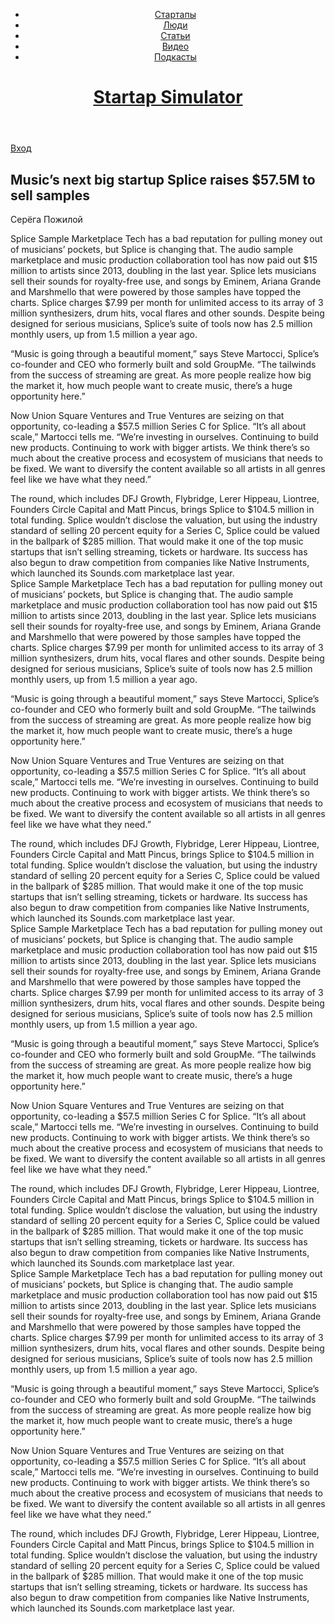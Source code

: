 <!DOCTYPE html>
<html lang="ru">
<head>
  <meta charset="utf-8">
  <title>Бложик</title>

  </head>
  <body>
    <header class="main-header">
      <div class="container">
        <nav class="main-navigation">
        <ul>
          <li>
            <a href="#">Стартапы</a>
            </li>
            <li>
              <a href="#">Люди</a>
              </li>
              <li>
                <a href="#">Статьи</a>
                </li>
                <li>
                  <a href="#">Видео</a>
                  </li>
                  <li>
                  <a href="#">Подкасты</a>
                   </li>
          </ul>
        </nav>
        <div class="index-logo">
          <h1><a href="https://www.yandex.ru">Startap Simulator</a></h1>
          </div>
        </div>
      </header>
      <div class="user-block">
        <a class="login" href="#">Вход</a>
        </div>
        <div class="headline">
          <h2>Music’s next big startup
Splice raises $57.5M to sell samples  </h2>
          </div>
          <div class="serega">
            <p>Серёга Пожилой</p>
            </div>
            <div class="text">
              <p>Splice Sample Marketplace
Tech has a bad reputation for pulling money out of musicians’ pockets, but Splice is changing that. The audio sample marketplace and music production collaboration tool has now paid out $15 million to artists since 2013, doubling in the last year. Splice  lets musicians sell their sounds for royalty-free use, and songs by Eminem, Ariana Grande and Marshmello that were powered by those samples have topped the charts. Splice charges $7.99 per month for unlimited access to its array of 3 million synthesizers, drum hits, vocal flares and other sounds. Despite being designed for serious musicians, Splice’s suite of tools now has 2.5 million monthly users, up from 1.5 million a year ago.

“Music is going through a beautiful moment,” says Steve Martocci,  Splice’s co-founder and CEO who formerly built and sold GroupMe. “The tailwinds from the success of streaming are great. As more people realize how big the market it, how much people want to create music, there’s a huge opportunity here.”

Now Union Square Ventures and True Ventures are seizing on that opportunity, co-leading a $57.5 million Series C for Splice. “It’s all about scale,” Martocci tells me. “We’re investing in ourselves. Continuing to build new products. Continuing to work with bigger artists. We think there’s so much about the creative process and ecosystem of musicians that needs to be fixed. We want to diversify the content available so all artists in all genres feel like we have what they need.”

The round, which includes DFJ Growth, Flybridge, Lerer Hippeau, Liontree, Founders Circle Capital and Matt Pincus, brings Splice to $104.5 million in total funding. Splice wouldn’t disclose the valuation, but using the industry standard of selling 20 percent equity for a Series C, Splice could be valued in the ballpark of $285 million. That would make it one of the top music startups that isn’t selling streaming, tickets or hardware. Its success has also begun to draw competition from companies like Native Instruments, which launched its Sounds.com marketplace last year.<br>Splice Sample Marketplace
Tech has a bad reputation for pulling money out of musicians’ pockets, but Splice is changing that. The audio sample marketplace and music production collaboration tool has now paid out $15 million to artists since 2013, doubling in the last year. Splice  lets musicians sell their sounds for royalty-free use, and songs by Eminem, Ariana Grande and Marshmello that were powered by those samples have topped the charts. Splice charges $7.99 per month for unlimited access to its array of 3 million synthesizers, drum hits, vocal flares and other sounds. Despite being designed for serious musicians, Splice’s suite of tools now has 2.5 million monthly users, up from 1.5 million a year ago.

“Music is going through a beautiful moment,” says Steve Martocci,  Splice’s co-founder and CEO who formerly built and sold GroupMe. “The tailwinds from the success of streaming are great. As more people realize how big the market it, how much people want to create music, there’s a huge opportunity here.”

Now Union Square Ventures and True Ventures are seizing on that opportunity, co-leading a $57.5 million Series C for Splice. “It’s all about scale,” Martocci tells me. “We’re investing in ourselves. Continuing to build new products. Continuing to work with bigger artists. We think there’s so much about the creative process and ecosystem of musicians that needs to be fixed. We want to diversify the content available so all artists in all genres feel like we have what they need.”

The round, which includes DFJ Growth, Flybridge, Lerer Hippeau, Liontree, Founders Circle Capital and Matt Pincus, brings Splice to $104.5 million in total funding. Splice wouldn’t disclose the valuation, but using the industry standard of selling 20 percent equity for a Series C, Splice could be valued in the ballpark of $285 million. That would make it one of the top music startups that isn’t selling streaming, tickets or hardware. Its success has also begun to draw competition from companies like Native Instruments, which launched its Sounds.com marketplace last year.<br>Splice Sample Marketplace
Tech has a bad reputation for pulling money out of musicians’ pockets, but Splice is changing that. The audio sample marketplace and music production collaboration tool has now paid out $15 million to artists since 2013, doubling in the last year. Splice  lets musicians sell their sounds for royalty-free use, and songs by Eminem, Ariana Grande and Marshmello that were powered by those samples have topped the charts. Splice charges $7.99 per month for unlimited access to its array of 3 million synthesizers, drum hits, vocal flares and other sounds. Despite being designed for serious musicians, Splice’s suite of tools now has 2.5 million monthly users, up from 1.5 million a year ago.

“Music is going through a beautiful moment,” says Steve Martocci,  Splice’s co-founder and CEO who formerly built and sold GroupMe. “The tailwinds from the success of streaming are great. As more people realize how big the market it, how much people want to create music, there’s a huge opportunity here.”

Now Union Square Ventures and True Ventures are seizing on that opportunity, co-leading a $57.5 million Series C for Splice. “It’s all about scale,” Martocci tells me. “We’re investing in ourselves. Continuing to build new products. Continuing to work with bigger artists. We think there’s so much about the creative process and ecosystem of musicians that needs to be fixed. We want to diversify the content available so all artists in all genres feel like we have what they need.”

The round, which includes DFJ Growth, Flybridge, Lerer Hippeau, Liontree, Founders Circle Capital and Matt Pincus, brings Splice to $104.5 million in total funding. Splice wouldn’t disclose the valuation, but using the industry standard of selling 20 percent equity for a Series C, Splice could be valued in the ballpark of $285 million. That would make it one of the top music startups that isn’t selling streaming, tickets or hardware. Its success has also begun to draw competition from companies like Native Instruments, which launched its Sounds.com marketplace last year.<br>Splice Sample Marketplace
Tech has a bad reputation for pulling money out of musicians’ pockets, but Splice is changing that. The audio sample marketplace and music production collaboration tool has now paid out $15 million to artists since 2013, doubling in the last year. Splice  lets musicians sell their sounds for royalty-free use, and songs by Eminem, Ariana Grande and Marshmello that were powered by those samples have topped the charts. Splice charges $7.99 per month for unlimited access to its array of 3 million synthesizers, drum hits, vocal flares and other sounds. Despite being designed for serious musicians, Splice’s suite of tools now has 2.5 million monthly users, up from 1.5 million a year ago.

“Music is going through a beautiful moment,” says Steve Martocci,  Splice’s co-founder and CEO who formerly built and sold GroupMe. “The tailwinds from the success of streaming are great. As more people realize how big the market it, how much people want to create music, there’s a huge opportunity here.”

Now Union Square Ventures and True Ventures are seizing on that opportunity, co-leading a $57.5 million Series C for Splice. “It’s all about scale,” Martocci tells me. “We’re investing in ourselves. Continuing to build new products. Continuing to work with bigger artists. We think there’s so much about the creative process and ecosystem of musicians that needs to be fixed. We want to diversify the content available so all artists in all genres feel like we have what they need.”

The round, which includes DFJ Growth, Flybridge, Lerer Hippeau, Liontree, Founders Circle Capital and Matt Pincus, brings Splice to $104.5 million in total funding. Splice wouldn’t disclose the valuation, but using the industry standard of selling 20 percent equity for a Series C, Splice could be valued in the ballpark of $285 million. That would make it one of the top music startups that isn’t selling streaming, tickets or hardware. Its success has also begun to draw competition from companies like Native Instruments, which launched its Sounds.com marketplace last year.</p>
              </div>
    </body>
</html>

